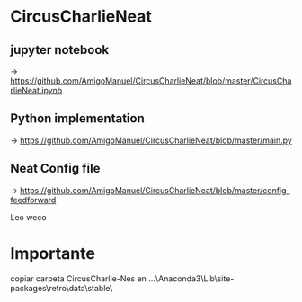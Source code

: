 # CircusCharlieNeat
## jupyter notebook
-> https://github.com/AmigoManuel/CircusCharlieNeat/blob/master/CircusCharlieNeat.ipynb
## Python implementation
-> https://github.com/AmigoManuel/CircusCharlieNeat/blob/master/main.py
## Neat Config file
-> https://github.com/AmigoManuel/CircusCharlieNeat/blob/master/config-feedforward

Leo weco

# Importante
copiar carpeta CircusCharlie-Nes en ...\Anaconda3\Lib\site-packages\retro\data\stable\
